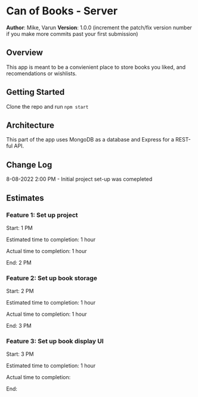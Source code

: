 # Can of Books - Server

**Author**: Mike, Varun
**Version**: 1.0.0 (increment the patch/fix version number if you make more commits past your first submission)

## Overview

This app is meant to be a convienient place to store books you liked, and recomendations or wishlists.

## Getting Started

Clone the repo and run `npm start`

## Architecture

This part of the app uses MongoDB as a database and Express for a REST-ful API.

## Change Log

8-08-2022 2:00 PM - Initial project set-up was comepleted

## Estimates

### Feature 1: Set up project

Start: 1 PM

Estimated time to completion: 1 hour

Actual time to completion: 1 hour

End: 2 PM

### Feature 2: Set up book storage

Start: 2 PM

Estimated time to completion: 1 hour

Actual time to completion: 1 hour

End: 3 PM

### Feature 3: Set up book display UI

Start: 3 PM

Estimated time to completion: 1 hour

Actual time to completion:

End:
